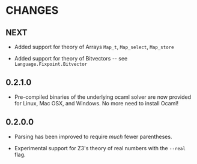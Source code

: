 # CHANGES

## NEXT

- Added support for theory of Arrays `Map_t`, `Map_select`, `Map_store`

- Added support for theory of Bitvectors -- see `Language.Fixpoint.Bitvector`


## 0.2.1.0
- Pre-compiled binaries of the underlying ocaml solver are now provided for Linux, Mac OSX, and Windows. No more need to install Ocaml!

## 0.2.0.0
- Parsing has been improved to require *much* fewer parentheses.

- Experimental support for Z3's theory of real numbers with the `--real` flag.
